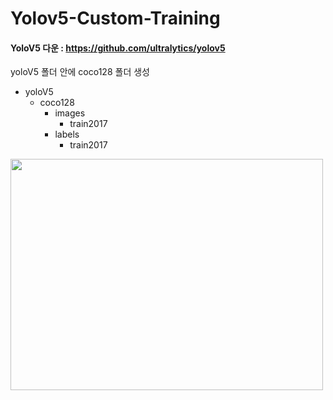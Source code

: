 # Yolov5-Custom-Training

#### YoloV5 다운 : <https://github.com/ultralytics/yolov5>

yoloV5 폴더 안에 coco128 폴더 생성

* yoloV5
  - coco128
    + images
      + train2017
    + labels
      + train2017    

<img src="https://user-images.githubusercontent.com/49273782/167884652-0748e77f-f7fa-4104-897a-216e54049a55.png"  width="500" height="370">
